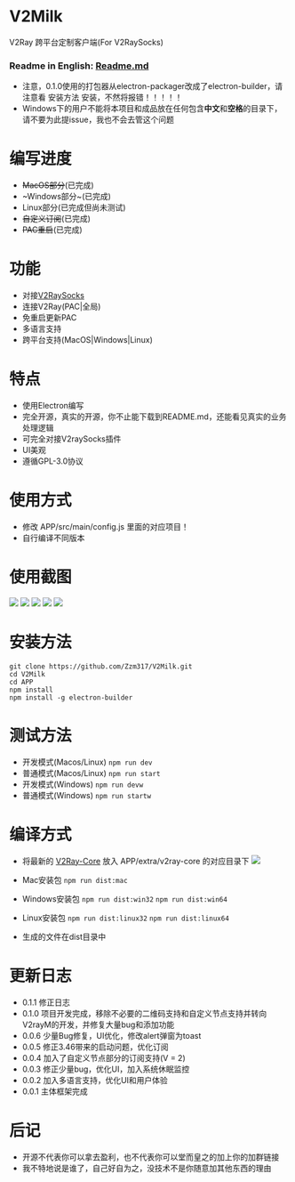 # V2Milk
V2Ray 跨平台定制客户端(For V2RaySocks)

### Readme in English: [Readme.md](https://github.com/Zzm317/V2Milk/blob/master/READMEEN.md)

* 注意，0.1.0使用的打包器从electron-packager改成了electron-builder，请注意看 安装方法 安装，不然将报错！！！！！
* Windows下的用户不能将本项目和成品放在任何包含**中文**和**空格**的目录下，请不要为此提issue，我也不会去管这个问题

# 编写进度
* ~~MacOS部分~~(已完成)
* ~Windows部分~(已完成)
* Linux部分(已完成但尚未测试)
* ~~自定义订阅~~(已完成)
* ~~PAC重启~~(已完成)

# 功能
* 对接[V2RaySocks](https://github.com/Zzm317/v2raysocks)
* 连接V2Ray(PAC|全局)
* 免重启更新PAC
* 多语言支持
* 跨平台支持(MacOS|Windows|Linux)

# 特点
* 使用Electron编写
* 完全开源，真实的开源，你不止能下载到README.md，还能看见真实的业务处理逻辑
* 可完全对接V2raySocks插件
* UI美观
* 遵循GPL-3.0协议

# 使用方式
* 修改 APP/src/main/config.js 里面的对应项目！
* 自行编译不同版本

# 使用截图
![](https://raw.githubusercontent.com/Zzm317/V2Milk/master/images/1.jpg)
![](https://raw.githubusercontent.com/Zzm317/V2Milk/master/images/2.jpg)
![](https://raw.githubusercontent.com/Zzm317/V2Milk/master/images/3.jpg)
![](https://raw.githubusercontent.com/Zzm317/V2Milk/master/images/4.jpg)
![](https://raw.githubusercontent.com/Zzm317/V2Milk/master/images/5.jpg)

# 安装方法
```
git clone https://github.com/Zzm317/V2Milk.git
cd V2Milk
cd APP
npm install
npm install -g electron-builder
```

# 测试方法
* 开发模式(Macos/Linux)   ```npm run dev```
* 普通模式(Macos/Linux)   ```npm run start```
* 开发模式(Windows)       ```npm run devw```
* 普通模式(Windows)       ```npm run startw```

# 编译方式
* 将最新的 [V2Ray-Core](https://github.com/v2ray/v2ray-core/releases) 放入 APP/extra/v2ray-core 的对应目录下
![](https://raw.githubusercontent.com/Zzm317/V2Milk/master/images/6.jpg)
* Mac安装包
	```npm run dist:mac```

* Windows安装包
	```npm run dist:win32```
	```npm run dist:win64```

* Linux安装包
	```npm run dist:linux32```
	```npm run dist:linux64```

* 生成的文件在dist目录中


# 更新日志
* 0.1.1 修正日志
* 0.1.0 项目开发完成，移除不必要的二维码支持和自定义节点支持并转向V2rayM的开发，并修复大量bug和添加功能
* 0.0.6 少量Bug修复，UI优化，修改alert弹窗为toast
* 0.0.5 修正3.46带来的启动问题，优化订阅
* 0.0.4 加入了自定义节点部分的订阅支持(V = 2)
* 0.0.3 修正少量bug，优化UI，加入系统休眠监控
* 0.0.2 加入多语言支持，优化UI和用户体验
* 0.0.1 主体框架完成

# 后记
* 开源不代表你可以拿去盈利，也不代表你可以堂而皇之的加上你的加群链接
* 我不特地说是谁了，自己好自为之，没技术不是你随意加其他东西的理由


